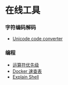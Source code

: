 # 在线工具
### 字符编码解码
* [Unicode code converter](http://r12a.github.io/apps/conversion/)

### 编程
* [运算符优先级](http://tool.oschina.net/commons?type=6)
* [Docker 速查表](https://github.com/yewang15215/docker-cheat-sheet/tree/master/zh-cn)
* [Explain Shell](http://explainshell.com/)
